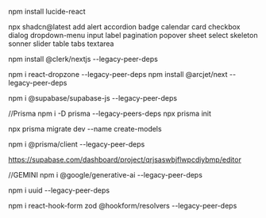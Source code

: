 npm install lucide-react

npx shadcn@latest add alert accordion badge calendar card checkbox dialog dropdown-menu input label pagination popover sheet select skeleton sonner slider table tabs textarea

npm install @clerk/nextjs --legacy-peer-deps

npm i react-dropzone --legacy-peer-deps
npm install @arcjet/next --legacy-peer-deps

npm i @supabase/supabase-js --legacy-peer-deps

//Prisma
npm i -D prisma --legacy-peers-deps
npx prisma init

npx prisma migrate dev --name create-models

npm i @prisma/client --legacy-peer-deps

https://supabase.com/dashboard/project/qrjsaswbjflwpcdiybmp/editor

//GEMINI
npm i @google/generative-ai --legacy-peer-deps

npm i uuid --legacy-peer-deps

npm i react-hook-form zod @hookform/resolvers --legacy-peer-deps
